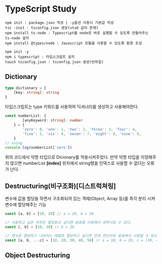 # TypeScript Study
```
npm init : package.json 작성 | -y옵션 사용시 기본값 작성
tsc -init : tsconfig.json 생성(stub 값이 존재)
npm install ts-node : Typescript를 node로 바로 실행할 수 있도록 만들어주는 ts-node 설치
npm install @types/node : Javascript 모듈을 사용할 수 있도록 환경 조성
```

```
npm init -y 
npm i typescript : 타입스크립트 설치
touch tsconfig.json : tsconfig.json 생성(빈파일)
```

## Dictionary
```typescript
type dictionary = {
    [key: string]: string
}
```
타입스크립트는 type 키워드를 사용하여 딕셔너리를 생성하고 사용해야한다.  
```typescript
const numberList: {
        [anyKeyword: string]: number
    } = {
        'zero': 0, 'one': 1, 'two': 2, 'three': 3, 'four': 4,
        'five': 5, 'six': 6, 'seven': 7, 'eight': 8, 'nine': 9,
    }
// using
console.log(numberList['zero'])
```
위의 코드에서 익명 타입으로 Dicionary를 적용시켜주었다. 만약 익명 타입을 지정해주지 않으면 numberList
**[index]** 위치에서 string형을 인덱스로 사용할 수 없다는 오류가 난다.

## Destructuring(비구조화)[디스트럭쳐링]
변수에 값을 할당을 하면서 구조화되어 있는 객체(Object, Array 등)를 즉각 분리 시켜 변수에 할당해주는 기능
```typescript
const [a, b] = [10, 20] // a = 10, b = 20

// 사용하고 싶은 위치만 할당받고 싶다면 쉼표를 이용해서 생략시킬 수 있다. 
const [, b] = [10, 20] // b = 20

// 변수로 할당하고 나머지는 배열로 할당하고 싶다면 전개 연산자와 응용해서 사용할 수 있다
const [a, b, ...c] = [10, 20, 30, 40, 50] // a = 10, b = 20, c = [30, 40, 50]
```

## Object Destructuring

